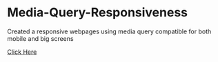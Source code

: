 # Media-Query-Responsiveness
Created a responsive webpages using media query compatible for both mobile and big screens 

[Click Here](https://rakshith2610.github.io/Media-Query-Responsiveness/)
